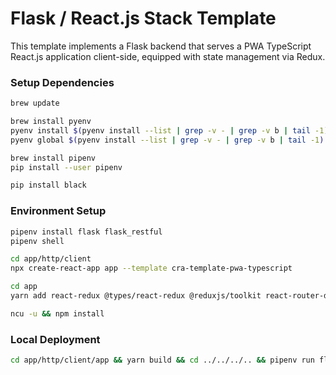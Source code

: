 # Flask / React.js Stack Template

This template implements a Flask backend that serves a PWA TypeScript React.js application client-side, equipped with state management via Redux. 

### Setup Dependencies
```bash
brew update

brew install pyenv
pyenv install $(pyenv install --list | grep -v - | grep -v b | tail -1)
pyenv global $(pyenv install --list | grep -v - | grep -v b | tail -1)

brew install pipenv
pip install --user pipenv

pip install black
```

### Environment Setup
```bash
pipenv install flask flask_restful
pipenv shell

cd app/http/client
npx create-react-app app --template cra-template-pwa-typescript 

cd app
yarn add react-redux @types/react-redux @reduxjs/toolkit react-router-dom @types/react-router-dom @material-ui/core

ncu -u && npm install
```

### Local Deployment
```bash
cd app/http/client/app && yarn build && cd ../../../.. && pipenv run flask run
```
 
